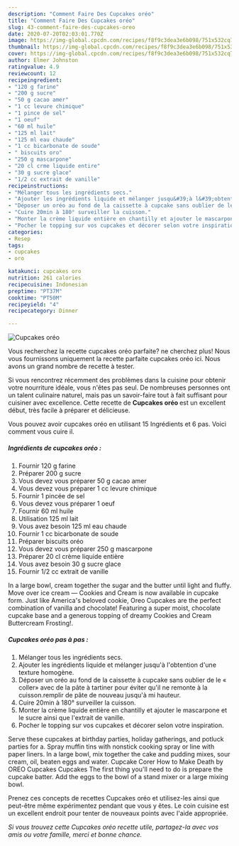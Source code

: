 ```yaml
---
description: "Comment Faire Des Cupcakes oréo"
title: "Comment Faire Des Cupcakes oréo"
slug: 43-comment-faire-des-cupcakes-oreo
date: 2020-07-20T02:03:01.770Z
image: https://img-global.cpcdn.com/recipes/f8f9c3dea3e6b098/751x532cq70/cupcakes-oreo-photo-principale-de-la-recette.jpg
thumbnail: https://img-global.cpcdn.com/recipes/f8f9c3dea3e6b098/751x532cq70/cupcakes-oreo-photo-principale-de-la-recette.jpg
cover: https://img-global.cpcdn.com/recipes/f8f9c3dea3e6b098/751x532cq70/cupcakes-oreo-photo-principale-de-la-recette.jpg
author: Elmer Johnston
ratingvalue: 4.9
reviewcount: 12
recipeingredient:
- "120 g farine"
- "200 g sucre"
- "50 g cacao amer"
- "1 cc levure chimique"
- "1 pince de sel"
- "1 oeuf"
- "60 ml huile"
- "125 ml lait"
- "125 ml eau chaude"
- "1 cc bicarbonate de soude"
- " biscuits oro"
- "250 g mascarpone"
- "20 cl crme liquide entire"
- "30 g sucre glace"
- "1/2 cc extrait de vanille"
recipeinstructions:
- "Mélanger tous les ingrédients secs."
- "Ajouter les ingrédients liquide et mélanger jusqu&#39;à l&#39;obtention d&#39;une texture homogène."
- "Déposer un oréo au fond de la caissette à cupcake sans oublier de le « coller» avec de la pâte à tartiner pour éviter qu&#39;il ne remonte à la cuisson.remplir de pâte de nouveau jusqu&#39;à mi hauteur."
- "Cuire 20min à 180° surveiller la cuisson."
- "Monter la crème liquide entière en chantilly et ajouter le mascarpone et le sucre ainsi que l&#39;extrait de vanille."
- "Pocher le topping sur vos cupcakes et décorer selon votre inspiration."
categories:
- Resep
tags:
- cupcakes
- oro

katakunci: cupcakes oro 
nutrition: 261 calories
recipecuisine: Indonesian
preptime: "PT37M"
cooktime: "PT50M"
recipeyield: "4"
recipecategory: Dinner

---
```



![Cupcakes oréo](https://img-global.cpcdn.com/recipes/f8f9c3dea3e6b098/751x532cq70/cupcakes-oreo-photo-principale-de-la-recette.jpg)

Vous recherchez la recette cupcakes oréo parfaite? ne cherchez plus! Nous vous fournissons uniquement la recette parfaite cupcakes oréo ici. Nous avons un grand nombre de recette à tester.

Si vous rencontrez récemment des problèmes dans la cuisine pour obtenir votre nourriture idéale, vous n'êtes pas seul. De nombreuses personnes ont un talent culinaire naturel, mais pas un savoir-faire tout à fait suffisant pour cuisiner avec excellence. Cette recette de <strong> Cupcakes oréo </strong> est un excellent début, très facile à préparer et délicieuse.

<!--inarticleads1-->

Vous pouvez avoir cupcakes oréo en utilisant 15 Ingrédients et 6 pas. Voici comment vous cuire il.

##### Ingrédients de cupcakes oréo :

1. Fournir 120 g farine
1. Préparer 200 g sucre
1. Vous devez vous préparer 50 g cacao amer
1. Vous devez vous préparer 1 cc levure chimique
1. Fournir 1 pincée de sel
1. Vous devez vous préparer 1 oeuf
1. Fournir 60 ml huile
1. Utilisation 125 ml lait
1. Vous avez besoin 125 ml eau chaude
1. Fournir 1 cc bicarbonate de soude
1. Préparer  biscuits oréo
1. Vous devez vous préparer 250 g mascarpone
1. Préparer 20 cl crème liquide entière
1. Vous avez besoin 30 g sucre glace
1. Fournir 1/2 cc extrait de vanille


In a large bowl, cream together the sugar and the butter until light and fluffy. Move over ice cream — Cookies and Cream is now available in cupcake form. Just like America&#39;s beloved cookie, Oreo Cupcakes are the perfect combination of vanilla and chocolate! Featuring a super moist, chocolate cupcake base and a generous topping of dreamy Cookies and Cream Buttercream Frosting!. 

<!--inarticleads2-->

##### Cupcakes oréo pas à pas :

1. Mélanger tous les ingrédients secs.
1. Ajouter les ingrédients liquide et mélanger jusqu&#39;à l&#39;obtention d&#39;une texture homogène.
1. Déposer un oréo au fond de la caissette à cupcake sans oublier de le « coller» avec de la pâte à tartiner pour éviter qu&#39;il ne remonte à la cuisson.remplir de pâte de nouveau jusqu&#39;à mi hauteur.
1. Cuire 20min à 180° surveiller la cuisson.
1. Monter la crème liquide entière en chantilly et ajouter le mascarpone et le sucre ainsi que l&#39;extrait de vanille.
1. Pocher le topping sur vos cupcakes et décorer selon votre inspiration.


Serve these cupcakes at birthday parties, holiday gatherings, and potluck parties for a. Spray muffin tins with nonstick cooking spray or line with paper liners. In a large bowl, mix together the cake and pudding mixes, sour cream, oil, beaten eggs and water. Cupcake Corer How to Make Death by OREO Cupcakes Cupcakes The first thing you&#39;ll need to do is prepare the cupcake batter. Add the eggs to the bowl of a stand mixer or a large mixing bowl. 

<!--inarticleads1-->

<p>
Prenez ces concepts de recettes Cupcakes oréo et utilisez-les ainsi que peut-être même expérimentez pendant que vous y êtes. Le coin cuisine est un excellent endroit pour tenter de nouveaux points avec l'aide appropriée.
</p>

<p>
<i>Si vous trouvez cette Cupcakes oréo recette utile, partagez-la avec vos amis ou votre famille, merci et bonne chance.</i>
</p>
